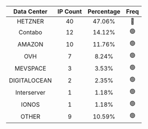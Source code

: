 | Data Center | IP Count | Percentage | Freq |
|:------------:|:--------:|:-----------:|:-----:|
| HETZNER | 40 | 47.06% | 🔴 |
| Contabo | 12 | 14.12% | 🟢 |
| AMAZON | 10 | 11.76% | 🟢 |
| OVH | 7 | 8.24% | 🟢 |
| MEVSPACE | 3 | 3.53% | 🟢 |
| DIGITALOCEAN | 2 | 2.35% | 🟢 |
| Interserver | 1 | 1.18% | 🟢 |
| IONOS | 1 | 1.18% | 🟢 |
| OTHER | 9 | 10.59% | 🟢 |